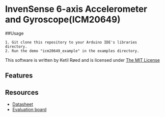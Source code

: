 # InvenSense 6-axis Accelerometer and Gyroscope(ICM20649)


##Usage
```
1. Git clone this repository to your Arduino IDE's libraries directory.
2. Run the demo "icm20649_example" in the examples directory.
```


This software is written by Ketil Røed and is licensed under [The MIT License](http://opensource.org/licenses/mit-license.php)


## Features



## Resources

- [Datasheet](http://www.invensense.com/wp-content/uploads/2016/06/DS-000192-ICM-20649-v1.0.pdf)
- [Evaluation board](https://no.mouser.com/datasheet/2/400/AN-IVS-0001EVB-00%20v1%202-1112214.pdf)
